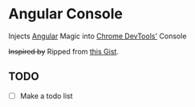 Angular Console
=========

Injects [Angular](https://github.com/angular/angular.js) Magic into [Chrome DevTools'](https://developer.chrome.com/devtools) Console

~~Inspired by~~ Ripped from [this Gist](https://gist.github.com/mzgol/7893061).

TODO
---------
- [ ] Make a todo list
